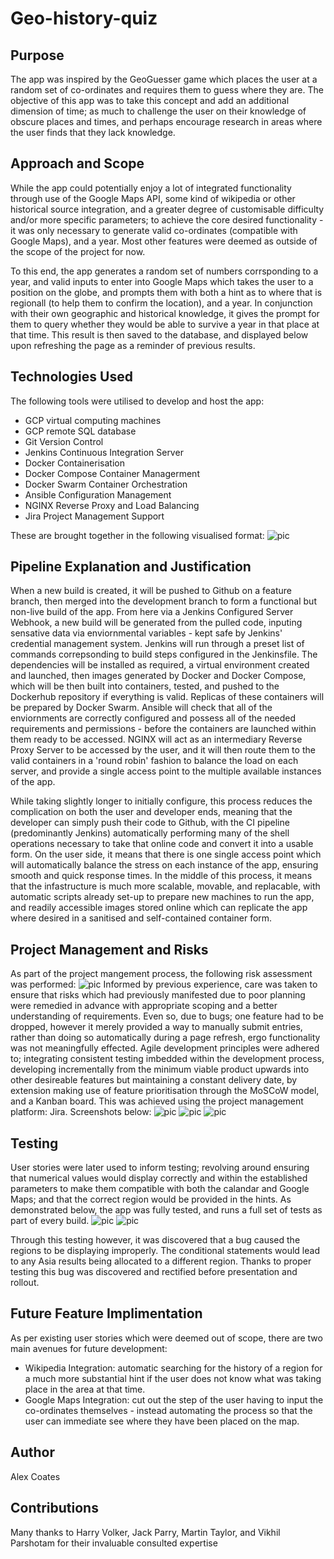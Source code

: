 # Geo-history-quiz

## Purpose
The app was inspired by the GeoGuesser game which places the user at a random set of co-ordinates and requires them to guess where they are. The objective of this app was to take this concept and add an additional dimension of time; as much to challenge the user on their knowledge of obscure places and times, and perhaps encourage research in areas where the user finds that they lack knowledge.

## Approach and Scope
While the app could potentially enjoy a lot of integrated functionality through use of the Google Maps API, some kind of wikipedia or other historical source integration, and a greater degree of customisable difficulty and/or more specific parameters; to achieve the core desired functionality - it was only necessary to generate valid co-ordinates (compatible with Google Maps), and a year. Most other features were deemed as outside of the scope of the project for now.

To this end, the app generates a random set of numbers corrsponding to a year, and valid inputs to enter into Google Maps which takes the user to a position on the globe, and prompts them with both a hint as to where that is regionall (to help them to confirm the location), and a year. In conjunction with their own geographic and historical knowledge, it gives the prompt for them to query whether they would be able to survive a year in that place at that time. This result is then saved to the database, and displayed below upon refreshing the page as a reminder of previous results.

## Technologies Used
The following tools were utilised to develop and host the app:
- GCP virtual computing machines
- GCP remote SQL database
- Git Version Control
- Jenkins Continuous Integration Server
- Docker Containerisation
- Docker Compose Container Managerment
- Docker Swarm Container Orchestration
- Ansible Configuration Management
- NGINX Reverse Proxy and Load Balancing
- Jira Project Management Support

These are brought together in the following visualised format:
![pic](Pipeline-Diagram.jpg)

## Pipeline Explanation and Justification
When a new build is created, it will be pushed to Github on a feature branch, then merged into the development branch to form a functional but non-live build of the app. From here via a Jenkins Configured Server Webhook, a new build will be generated from the pulled code, inputing sensative data via enviornmental variables - kept safe by Jenkins' credential management system. Jenkins will run through a preset list of commands correpsonding to build steps configured in the Jenkinsfile. The dependencies will be installed as required, a virtual environment created and launched, then images generated by Docker and Docker Compose, which will be then built into containers, tested, and pushed to the Dockerhub repository if everything is valid. Replicas of these containers will be prepared by Docker Swarm. Ansible will check that all of the enviornments are correctly configured and possess all of the needed requirements and permissions - before the containers are launched within them ready to be accessed. NGINX will act as an intermediary Reverse Proxy Server to be accessed by the user, and it will then route them to the valid containers in a 'round robin' fashion to balance the load on each server, and provide a single access point to the multiple available instances of the app. 

While taking slightly longer to initially configure, this process reduces the complication on both the user and developer ends, meaning that the developer can simply push their code to Github, with the CI pipeline (predominantly Jenkins) automatically performing many of the shell operations necessary to take that online code and convert it into a usable form. On the user side, it means that there is one single access point which will automatically balance the stress on each instance of the app, ensuring smooth and quick response times. In the middle of this process, it means that the infastructure is much more scalable, movable, and replacable, with automatic scripts already set-up to prepare new machines to run the app, and readily accessible images stored online which can replicate the app where desired in a sanitised and self-contained container form. 

## Project Management and Risks
As part of the project mangement process, the following risk assessment was performed:
![pic](Risk-assessment.PNG)
Informed by previous experience, care was taken to ensure that risks which had previously manifested due to poor planning were remedied in advance with appropriate scoping and a better understanding of requirements. Even so, due to bugs; one feature had to be dropped, however it merely provided a way to manually submit entries, rather than doing so automatically during a page refresh, ergo functionality was not meaningfully effected.
Agile development principles were adhered to; integrating consistent testing imbedded within the development process, developing incrementally from the minimum viable product upwards into other desireable features but maintaining a constant delivery date, by extension making use of feature prioritisation through the MoSCoW model, and a Kanban board. This was achieved using the project management platform: Jira. Screenshots below:
![pic](MoSCoW.PNG)
![pic](Jira-Kanban-Board.PNG)
![pic](User-story.PNG)
## Testing
User stories were later used to inform testing; revolving around ensuring that numerical values would display correctly and within the established parameters to make them compatible with both the calandar and Google Maps; and that the correct region would be provided in the hints. As demonstrated below, the app was fully tested, and runs a full set of tests as part of every build.
![pic](Test-1.PNG)
![pic](Test-2.PNG)

Through this testing however, it was discovered that a bug caused the regions to be displaying improperly. The conditional statements would lead to any Asia results being allocated to a different region. Thanks to proper testing this bug was discovered and rectified before presentation and rollout.

## Future Feature Implimentation
As per existing user stories which were deemed out of scope, there are two main avenues for future development:
- Wikipedia Integration: automatic searching for the history of a region for a much more substantial hint if the user does not know what was taking place in the area at that time.
- Google Maps Integration: cut out the step of the user having to input the co-ordinates themselves - instead automating the process so that the user can immediate see where they have been placed on the map.

## Author
Alex Coates

## Contributions
Many thanks to Harry Volker, Jack Parry, Martin Taylor, and Vikhil Parshotam for their invaluable consulted expertise
